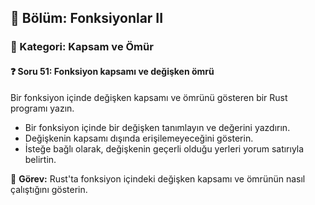 ## 📘 Bölüm: Fonksiyonlar II  
### 🔹 Kategori: Kapsam ve Ömür  
#### ❓ Soru 51: Fonksiyon kapsamı ve değişken ömrü

Bir fonksiyon içinde değişken kapsamı ve ömrünü gösteren bir Rust programı yazın.

- Bir fonksiyon içinde bir değişken tanımlayın ve değerini yazdırın.
- Değişkenin kapsamı dışında erişilemeyeceğini gösterin.
- İsteğe bağlı olarak, değişkenin geçerli olduğu yerleri yorum satırıyla belirtin.

🔧 **Görev:** Rust'ta fonksiyon içindeki değişken kapsamı ve ömrünün nasıl çalıştığını gösterin.
